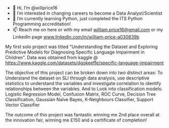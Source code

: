 - 👋 Hi, I’m @willprice16
- 👀 I’m interested in changing careers to become a Data Analyst/Scientist
- 🌱 I’m currently learning Python, just completed the ITS Python Programming accreditation!
- 📫 Reach me on here or with my email william.price16@gmail.com or my LinkedIn page www.linkedin.com/in/william-price-a030839b

My first solo project was titled "Understanding the Dataset and Exploring Predictive Models for Diagnosing Specific Language Impairment in Children". Data was obtained from kaggle @ https://www.kaggle.com/datasets/dgokeeffe/specific-language-impairment

The objective of this project can be broken down into two distinct areas:
To Understand the dataset on SLI through data analysis, use descriptive statistics to understand the variables and investigate correlation to identify relationships between the variables. 
And to Look into classification models: Logistic Regression Model, Confusion Matrix, ROC Curve, Decision Tree Classification, Gaussian Naïve Bayes, K-Neighbours Classifier, Support Vector Classifier 

The outcome of this project was fantastic winning me 2nd place overall at the innovation fair, winning me £150 and a certificate of completion!
